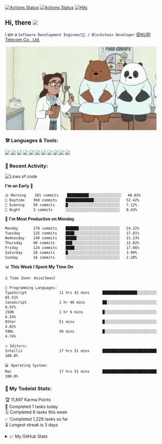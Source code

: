 
[![Actions Status](https://github.com/ddok2/ddok2/workflows/Todoist%20Readme/badge.svg)](https://github.com/ddok2/ddok2/actions)
[![Actions Status](https://github.com/ddok2/ddok2/workflows/wakatime-stats/badge.svg)](https://github.com/ddok2/ddok2/actions)
[![Hits](https://hits.seeyoufarm.com/api/count/incr/badge.svg?url=https%3A%2F%2Fgithub.com%2Fddok2)](https://hits.seeyoufarm.com)

<!-- ![visitors](https://visitor-badge.laobi.icu/badge?page_id=ddok2.ddok2) -->
## Hi, there <img src="https://raw.githubusercontent.com/MartinHeinz/MartinHeinz/master/wave.gif" width="25px">

I am a `Software Development Engineer🧑‍💻 / Blockchain Developer` [@NURI Telecom Co., Ltd.](http://www.nuritelecom.com)


<p align="center">
<img align="center" alt="GIF" src="img/debugging.gif" />
</p>


### 🛠 Languages & Tools:
<p>
    <img src="https://img.shields.io/badge/go-%2300ADD8.svg?&style=for-the-badge&logo=go&logoColor=white"/>
    <img src="https://img.shields.io/badge/node.js%20-%2343853D.svg?&style=for-the-badge&logo=node.js&logoColor=white"/>
    <img src="https://img.shields.io/badge/javascript%20-%23323330.svg?&style=for-the-badge&logo=javascript&logoColor=%23F7DF1E"/>
    <img src="https://img.shields.io/badge/typescript%20-%23007ACC.svg?&style=for-the-badge&logo=typescript&logoColor=white"/>
    <img src="https://img.shields.io/badge/python%20-%2314354C.svg?&style=for-the-badge&logo=python&logoColor=white"/>
    <img src="https://img.shields.io/badge/react%20-%2320232a.svg?&style=for-the-badge&logo=react&logoColor=%2361DAFB"/>
    <img src="https://img.shields.io/badge/AWS%20-%23FF9900.svg?&style=for-the-badge&logo=amazon-aws&logoColor=white"/>
    <img src="https://img.shields.io/badge/Google%20Cloud%20-%234285F4.svg?&style=for-the-badge&logo=google-cloud&logoColor=white"/>
    <img src="https://img.shields.io/badge/docker%20-%230db7ed.svg?&style=for-the-badge&logo=docker&logoColor=white"/>
    <img src="https://img.shields.io/badge/kubernetes%20-%23326ce5.svg?&style=for-the-badge&logo=kubernetes&logoColor=white"/>
    <img src="https://img.shields.io/badge/ansible%20-%231A1918.svg?&style=for-the-badge&logo=ansible&logoColor=white"/>
</p>

### 🌈 Recent Activity:
<!--START_SECTION:waka-->
![Lines of code](https://img.shields.io/badge/From%20Hello%20World%20I%27ve%20Written-2.2%20million%20lines%20of%20code-blue)

**I'm an Early 🐤** 

```text
🌞 Morning    281 commits    ██████████░░░░░░░░░░░░░░░   40.03% 
🌆 Daytime    368 commits    █████████████░░░░░░░░░░░░   52.42% 
🌃 Evening    50 commits     █░░░░░░░░░░░░░░░░░░░░░░░░   7.12% 
🌙 Night      3 commits      ░░░░░░░░░░░░░░░░░░░░░░░░░   0.43%

```
📅 **I'm Most Productive on Monday** 

```text
Monday       170 commits    ██████░░░░░░░░░░░░░░░░░░░   24.22% 
Tuesday      125 commits    ████░░░░░░░░░░░░░░░░░░░░░   17.81% 
Wednesday    149 commits    █████░░░░░░░░░░░░░░░░░░░░   21.23% 
Thursday     90 commits     ███░░░░░░░░░░░░░░░░░░░░░░   12.82% 
Friday       124 commits    ████░░░░░░░░░░░░░░░░░░░░░   17.66% 
Saturday     28 commits     █░░░░░░░░░░░░░░░░░░░░░░░░   3.99% 
Sunday       16 commits     ░░░░░░░░░░░░░░░░░░░░░░░░░   2.28%

```


📊 **This Week I Spent My Time On** 

```text
⌚︎ Time Zone: Asia/Seoul

💬 Programming Languages: 
TypeScript               11 hrs 41 mins      ████████████████░░░░░░░░░   65.51% 
JavaScript               1 hr 46 mins        ██░░░░░░░░░░░░░░░░░░░░░░░   9.97% 
JSON                     1 hr 6 mins         █░░░░░░░░░░░░░░░░░░░░░░░░   6.24% 
Other                    51 mins             █░░░░░░░░░░░░░░░░░░░░░░░░   4.82% 
YAML                     50 mins             █░░░░░░░░░░░░░░░░░░░░░░░░   4.74%

🔥 Editors: 
IntelliJ                 17 hrs 51 mins      █████████████████████████   100.0%

💻 Operating System: 
Mac                      17 hrs 51 mins      █████████████████████████   100.0%

```


<!--END_SECTION:waka-->

### 🚧 My Todoist Stats:
<!-- TODO-IST:START -->
🏆  11,897 Karma Points           
🌸  Completed 1 tasks today           
🗓  Completed 6 tasks this week           
✅  Completed 1,229 tasks so far           
⏳  Longest streak is 3 days
<!-- TODO-IST:END -->

<details>
<summary>📈 My GitHub Stats</summary>
<p align="center"> <img src="https://github-readme-stats.vercel.app/api?username=ddok2&show_icons=true" alt="ddok2" />
</details>
